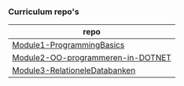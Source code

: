 

### Curriculum repo's     
 
|repo | 
|--|
| [Module1-ProgrammingBasics](https://github.com/rickadams2/Module1-ProgrammingBasics) |  
| [Module2-OO-programmeren-in-DOTNET](https://github.com/rickadams2/Module2-OO-programmeren-in-DOTNET) |  
| [Module3-RelationeleDatabanken](https://github.com/rickadams2/Module3-RelationeleDatabanken) |  
